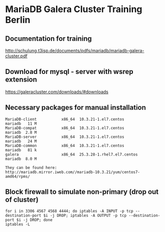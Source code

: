 # MariaDB Galera Cluster Training Berlin 

## Documentation for training 
http://schulung.t3isp.de/documents/pdfs/mariadb/mariadb-galera-cluster.pdf

## Download for mysql - server with wsrep extension 
https://galeracluster.com/downloads/#downloads

## Necessary packages for manual installation 
```
MariaDB-client           x86_64  10.3.21-1.el7.centos           mariadb   11 M
MariaDB-compat           x86_64  10.3.21-1.el7.centos           mariadb  2.8 M
MariaDB-server           x86_64  10.3.21-1.el7.centos           mariadb   24 M
MariaDB-common           x86_64  10.3.21-1.el7.centos           mariadb   81 k
galera                   x86_64  25.3.28-1.rhel7.el7.centos     mariadb  8.0 M

They can be found here:
http://mariadb.mirror.iweb.com//mariadb-10.3.21/yum/centos7-amd64/rpms/
```
## Block firewall to simulate non-primary (drop out of cluster) 
```
for i in 3306 4567 4568 4444; do iptables -A INPUT -p tcp --destination-port $i -j DROP; iptables -A OUTPUT -p tcp --destination-port $i -j DROP; done
iptables -L 
```
